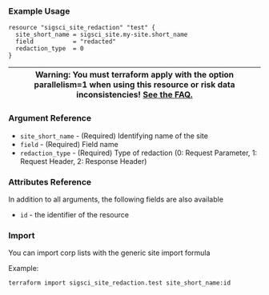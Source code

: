 ### Example Usage

```hcl-terraform
resource "sigsci_site_redaction" "test" {
  site_short_name = sigsci_site.my-site.short_name
  field           = "redacted"
  redaction_type  = 0
}
```
|Warning: You must terraform apply with the option parallelism=1 when using this resource or risk data inconsistencies! [See the FAQ.](https://github.com/signalsciences/terraform-provider-sigsci/blob/main/docs/guides/FAQ.md)|
|---|

### Argument Reference
- `site_short_name` - (Required) Identifying name of the site
- `field` - (Required) Field name
- `redaction_type` - (Required) Type of redaction (0: Request Parameter, 1: Request Header, 2: Response Header)

### Attributes Reference
In addition to all arguments, the following fields are also available
 - `id` - the identifier of the resource

### Import
You can import corp lists with the generic site import formula

Example:
```shell script
terraform import sigsci_site_redaction.test site_short_name:id
```